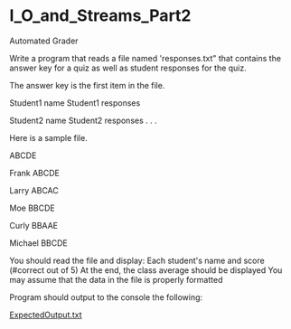 # I_O_and_Streams_Part2
Automated Grader

Write a program that reads a file named 'responses.txt" that contains the answer key for a quiz
as well as student responses for the quiz.

The answer key is the first item in the file.

Student1 name
Student1 responses

Student2 name
Student2 responses
. . .

Here is a sample file.

ABCDE     
             
Frank                     ABCDE                  

Larry
ABCAC

Moe
BBCDE

Curly
BBAAE

Michael
BBCDE

You should read the file and display:
Each student's name and score (#correct out of 5)
At the end, the class average should be displayed
You may assume that the data in the file is properly formatted

Program should output to the console the following:

[ExpectedOutput.txt](https://github.com/streetzoom/I_O_and_Streams_Part2/files/8952131/ExpectedOutput.txt)

